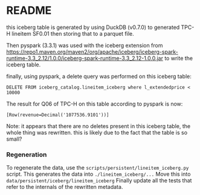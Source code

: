 # README
this iceberg table is generated by using DuckDB (v0.7.0) to generated TPC-H lineitem
SF0.01 then storing that to a parquet file.

Then pyspark (3.3.1) was used with the iceberg extension from https://repo1.maven.org/maven2/org/apache/iceberg/iceberg-spark-runtime-3.3_2.12/1.0.0/iceberg-spark-runtime-3.3_2.12-1.0.0.jar
to write the iceberg table.

finally, using pyspark, a delete query was performed on this iceberg table:

```
DELETE FROM iceberg_catalog.lineitem_iceberg where l_extendedprice < 10000
```

The result for Q06 of TPC-H on this table according to pyspark is now:
```
[Row(revenue=Decimal('1077536.9101'))]
```

Note: it appears that there are no deletes present in this iceberg table, the whole thing was rewritten.
this is likely due to the fact that the table is so small?

### Regeneration

To regenerate the data, use the `scripts/persistent/lineitem_iceberg.py` script.
This generates the data into `./lineitem_iceberg/...`
Move this into `data/persistent/iceberg/lineitem_iceberg`
Finally update all the tests that refer to the internals of the rewritten metadata.
